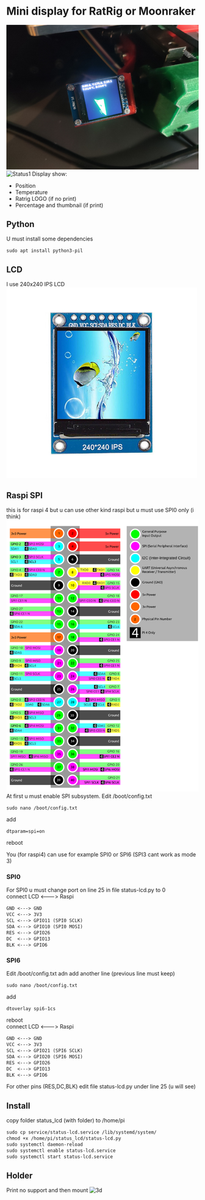 # Mini display for RatRig or Moonraker
![Status](img/status.jpg)
![Status1](img/status2.jpg)
Display show:
 - Position
 - Temperature
 - Ratrig LOGO (if no print)
 - Percentage and thumbnail (if print)
 
## Python
U must install  some dependencies 
```
sudo apt install python3-pil
```
## LCD
I use 240x240 IPS LCD 
![LCD](img/lcd.jpg)

## Raspi SPI
this is for raspi 4 but u can use other kind raspi  but u must use SPI0 only (i think)
![RASPI](img/rpi4-pinout.png )
At first u must enable SPI subsystem.
Edit /boot/config.txt
```
sudo nano /boot/config.txt
```
add 
```
dtparam=spi=on
```
reboot

You (for raspi4) can use for example SPI0 or SPI6 (SPI3 cant work as mode 3)
### SPI0
For SPI0 u must change port on line 25 in file status-lcd.py to 0  
connect LCD <---> Raspi
```
GND <---> GND
VCC <---> 3V3
SCL <---> GPIO11 (SPI0 SCLK)
SDA <---> GPIO10 (SPI0 MOSI)
RES <---> GPIO26
DC  <---> GPIO13
BLK <---> GPIO6
```
### SPI6
Edit /boot/config.txt adn add another line (previous line must keep)
```
sudo nano /boot/config.txt
```
add 
```
dtoverlay spi6-1cs
```
reboot  
connect LCD <---> Raspi
```
GND <---> GND
VCC <---> 3V3
SCL <---> GPIO21 (SPI6 SCLK)
SDA <---> GPIO20 (SPI6 MOSI)
RES <---> GPIO26
DC  <---> GPIO13
BLK <---> GPIO6
```  

For other pins (RES,DC,BLK) edit file status-lcd.py under line 25 (u will see)

## Install
copy folder status_lcd (with folder) to /home/pi
```
sudo cp service/status-lcd.service /lib/systemd/system/
chmod +x /home/pi/status_lcd/status-lcd.py
sudo systemctl daemon-reload
sudo systemctl enable status-lcd.service
sudo systemctl start status-lcd.service
```

## Holder
Print no support and then mount
![3d](img/3d.jpg)

